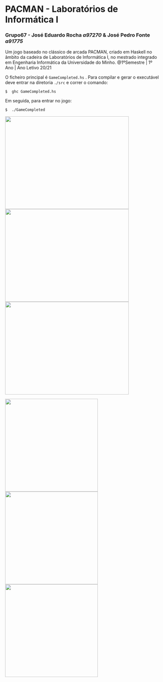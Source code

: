 # PACMAN - Laboratórios de Informática I

### __Grupo67__ - José Eduardo Rocha *a97270*  &  José Pedro Fonte *a91775*  

Um jogo baseado no clássico de arcada PACMAN, criado em Haskell no âmbito da cadeira de Laboratórios de Informática I, no mestrado integrado em Engenharia Informática da Universidade do Minho. @1ºSemestre | 1º Ano | Ano Letivo 20/21

O ficheiro principal é `GameCompleted.hs` . Para compilar e gerar o executável deve entrar na diretoria `./src` e correr o comando:

    $  ghc GameCompleted.hs

Em seguida, para entrar no jogo: 

    $  ./GameCompleted

<img src="https://raw.githubusercontent.com/josef8/Laboratorios-de-Informatica-I/main/src/ImagensParaPacman/Menus/screenSaver.png" width="400" height="300" />
<img src="https://raw.githubusercontent.com/josef8/Laboratorios-de-Informatica-I/main/src/ImagensParaPacman/LoveStory/Frame35.png" width="400" height="300" />
<img src="https://raw.githubusercontent.com/josef8/Laboratorios-de-Informatica-I/main/src/ImagensParaPacman/Menus/JogoNormal.png" width="400" height="300" />

<p float="left">
  <img src="https://raw.githubusercontent.com/josef8/Laboratorios-de-Informatica-I/main/src/ImagensParaPacman/Menus/screenSaver.png" width="300" />
  <img src="https://raw.githubusercontent.com/josef8/Laboratorios-de-Informatica-I/main/src/ImagensParaPacman/LoveStory/Frame35.png" width="300" /> 
  <img src="https://raw.githubusercontent.com/josef8/Laboratorios-de-Informatica-I/main/src/ImagensParaPacman/Menus/JogoNormal.png" width="300" />
</p>
